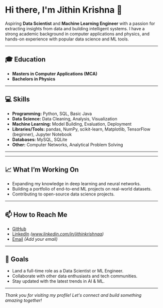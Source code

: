 # Hi there, I'm Jithin Krishna 👋

Aspiring **Data Scientist** and **Machine Learning Engineer** with a passion for extracting insights from data and building intelligent systems. I have a strong academic background in computer applications and physics, and hands-on experience with popular data science and ML tools.

---

## 🎓 Education

- **Masters in Computer Applications (MCA)**
- **Bachelors in Physics**

---

## 💻 Skills

- **Programming:** Python, SQL, Basic Java
- **Data Science:** Data Cleaning, Analysis, Visualization
- **Machine Learning:** Model Building, Evaluation, Deployment
- **Libraries/Tools:** pandas, NumPy, scikit-learn, Matplotlib, TensorFlow (beginner), Jupyter Notebook
- **Databases:** MySQL, SQLite
- **Other:** Computer Networks, Analytical Problem Solving

---



---

## 📈 What I’m Working On

- Expanding my knowledge in deep learning and neural networks.
- Building a portfolio of end-to-end ML projects on real-world datasets.
- Contributing to open-source data science projects.

---

## 📫 How to Reach Me

- [GitHub](https://github.com/JithinKrishna-Off)
- [LinkedIn](#) *(www.linkedin.com/in/jithinkrishnaa)*
- [Email](jithinkrishnaaa@gmail.com) *(Add your email)*

---

## 🚀 Goals

- Land a full-time role as a Data Scientist or ML Engineer.
- Collaborate with other data enthusiasts and tech communities.
- Stay updated with the latest trends in AI & ML.

---

*Thank you for visiting my profile! Let's connect and build something amazing together!*
